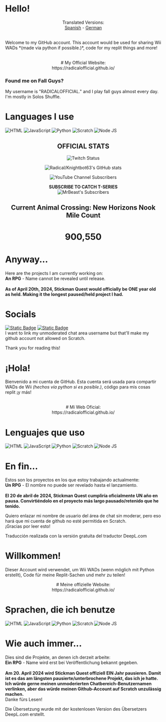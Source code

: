 # Hello!
<p align="center">Translated Versions:<br><a href="#Hola">Spanish</a> - <a href="#Willkommen">German</a></p><br>
Welcome to my GitHub account. This account would be used for sharing Wii WADs *(made via python if possible.)*, code for my replit things and more!
<br><br>
<p align="center"># My Official Website:<br>
https://radicalofficial.github.io/</p>

### Found me on Fall Guys?
My username is "RADICALOFFICIAL." and I play fall guys almost every day. I'm mostly in Solos Shuffle.

# Languages I use
![HTML](https://img.shields.io/badge/-HTML-000000?logo=html5&logoColor=orange&style=for-the-badge)
![JavaScript](https://img.shields.io/badge/-JAVASCRIPT-000000?logo=javascript&logoColor=yellow&style=for-the-badge)
![Python](https://img.shields.io/badge/-PYTHON-000000?logo=python&style=for-the-badge)
![Scratch](https://img.shields.io/badge/-SCRATCH-000000?logo=scratch&logoColor=yellow&style=for-the-badge)
![Node JS](https://img.shields.io/badge/-A_BIT_OF_NODE.JS-000000?logo=node.js&style=for-the-badge)
<h2 align='center'>OFFICIAL STATS</h2>
<div align="center">

![Twitch Status](https://img.shields.io/twitch/status/caseoh_?style=for-the-badge&logo=twitch&label=CASEOH_%20TWITCH%20STATUS)

  
  ![Radical/Knightbot63's GitHub stats](https://github-readme-stats.vercel.app/api?username=radicalofficial&show_icons=true&theme=radical)<br>
  
  ![YouTube Channel Subscribers](https://img.shields.io/youtube/channel/subscribers/UCq-Fj5jknLsUf-MWSy4_brA?style=for-the-badge&logo=youtube&label=T-Series%20Subscriber%20Count&labelColor=%235B209A&color=blue&link=https%3A%2F%2Fyoutube.com%2F%40tseries)


  **SUBSCRIBE TO CATCH T-SERIES**<br>
  ![MrBeast's Subscribers](https://img.shields.io/youtube/channel/subscribers/UCX6OQ3DkcsbYNE6H8uQQuVA?style=for-the-badge&logo=youtube&label=MrBeast%20Subscriber%20Count)

  <h2>Current Animal Crossing: New Horizons Nook Mile Count</h2>
  <h1> 900,550</h1>
</div>

# Anyway...
Here are the projects I am currently working on:<br>
**An RPG** - Name cannot be revealed until release.
<br><br>**As of April 20th, 2024, Stickman Quest would officially be ONE year old as held. Making it the longest paused/held project I had.**
# Socials
[![Static Badge](https://img.shields.io/badge/scratch-follow_now!-orange?style=for-the-badge&logo=scratch&logoColor=yellow&demonofazarath=666)](https://scratch.mit.edu/users/Knightbot63)
[![Static Badge](https://img.shields.io/badge/replit-dont_follow_lol!-azarath?style=for-the-badge&logo=replit)](https://repl.it/@Knightbot63)<br>
I want to link my unmoderated chat area username but that'll make my github account not allowed on Scratch.

Thank you for reading this!

# ¡Hola!
Bienvenido a mi cuenta de GitHub. Esta cuenta será usada para compartir WADs de Wii *(hechos vía python si es posible.)*, código para mis cosas replit ¡y más!<br><br>

<p align="center"># Mi Web Oficial:<br>
https://radicalofficial.github.io/</p>

# Lenguajes que uso
![HTML](https://img.shields.io/badge/-HTML-000000?logo=html5&logoColor=orange&style=for-the-badge)
![JavaScript](https://img.shields.io/badge/-JAVASCRIPT-000000?logo=javascript&logoColor=yellow&style=for-the-badge)
![Python](https://img.shields.io/badge/-PYTHON-000000?logo=python&style=for-the-badge)
![Scratch](https://img.shields.io/badge/-SCRATCH-000000?logo=scratch&logoColor=yellow&style=for-the-badge)
![Node JS](https://img.shields.io/badge/-A_BIT_OF_NODE.JS-000000?logo=node.js&style=for-the-badge)

# En fin...
Estos son los proyectos en los que estoy trabajando actualmente:<br>
**Un RPG** - El nombre no puede ser revelado hasta el lanzamiento.
<br><br>
**El 20 de abril de 2024, Stickman Quest cumpliría oficialmente UN año en pausa. Convirtiéndolo en el proyecto más largo pausado/retenido que he tenido.**

Quiero enlazar mi nombre de usuario del área de chat sin moderar, pero eso hará que mi cuenta de github no esté permitida en Scratch.<br>
¡Gracias por leer esto!

Traducción realizada con la versión gratuita del traductor DeepL.com

# Willkommen!
Dieser Account wird verwendet, um Wii WADs (wenn möglich mit Python erstellt), Code für meine Replit-Sachen und mehr zu teilen!

<p align="center"># Meine offizielle Website:<br>
https://radicalofficial.github.io/</p>

# Sprachen, die ich benutze
![HTML](https://img.shields.io/badge/-HTML-000000?logo=html5&logoColor=orange&style=for-the-badge)
![JavaScript](https://img.shields.io/badge/-JAVASCRIPT-000000?logo=javascript&logoColor=yellow&style=for-the-badge)
![Python](https://img.shields.io/badge/-PYTHON-000000?logo=python&style=for-the-badge)
![Scratch](https://img.shields.io/badge/-SCRATCH-000000?logo=scratch&logoColor=yellow&style=for-the-badge)
![Node JS](https://img.shields.io/badge/-A_BIT_OF_NODE.JS-000000?logo=node.js&style=for-the-badge)
  
# Wie auch immer...
Dies sind die Projekte, an denen ich derzeit arbeite:<br>**Ein RPG** - Name wird erst bei Veröffentlichung bekannt gegeben.
<br><br>
**Am 20. April 2024 wird Stickman Quest offiziell EIN Jahr pausieren. Damit ist es das am längsten pausierte/unterbrochene Projekt, das ich je hatte.
Ich würde gerne meinen unmoderierten Chatbereich-Benutzernamen verlinken, aber das würde meinen Github-Account auf Scratch unzulässig machen.**<br>
Danke fürs Lesen!

Die Übersetzung wurde mit der kostenlosen Version des Übersetzers DeepL.com erstellt.
